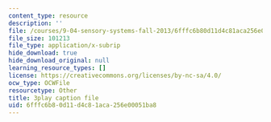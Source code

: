 ```yaml
---
content_type: resource
description: ''
file: /courses/9-04-sensory-systems-fall-2013/6fffc6b80d11d4c81aca256e00051ba8_ly5LmLte50.srt
file_size: 101213
file_type: application/x-subrip
hide_download: true
hide_download_original: null
learning_resource_types: []
license: https://creativecommons.org/licenses/by-nc-sa/4.0/
ocw_type: OCWFile
resourcetype: Other
title: 3play caption file
uid: 6fffc6b8-0d11-d4c8-1aca-256e00051ba8
---
```


